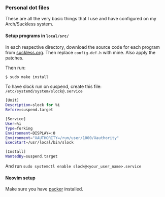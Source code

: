 ### Personal dot files
These are all the very basic things that I use and have configured on my Arch/Suckless system.

<blockquote class="imgur-embed-pub" lang="en" data-id="a/tUWKV8h" data-context="false" ><a href="//imgur.com/a/tUWKV8h"></a></blockquote><script async src="//s.imgur.com/min/embed.js" charset="utf-8"></script>

#### Setup programs in `local/src/`
In each respective directory, download the source code for each program from
[suckless.org](https://suckless.org/). Then replace `config.def.h` with mine. Also apply the
patches.

Then run:
```bash
$ sudo make install
```
To have slock run on suspend, create this file: `/etc/systemd/system/slock@.service`
```bash
[Unit]
Description=slock for %i
Before=suspend.target

[Service]
User=%i
Type=forking
Environment=DISPLAY=:0
Environment="XAUTHORITY=/run/user/1000/Xauthority"
ExecStart=/usr/local/bin/slock

[Install]
WantedBy=suspend.target
```
And run `sudo systemctl enable slock@<your_user_name>.service`

#### Neovim setup
Make sure you have [packer](https://github.com/wbthomason/packer.nvim#quickstart) installed.
